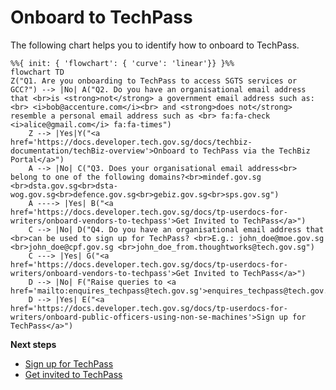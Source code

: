 # Onboard to TechPass


The following chart helps you to identify how to onboard to TechPass.

```mermaid
%%{ init: { 'flowchart': { 'curve': 'linear'}} }%%
flowchart TD
Z("Q1. Are you onboarding to TechPass to access SGTS services or GCC?") --> |No| A("Q2. Do you have an organisational email address that <br>is <strong>not</strong> a government email address such as:<br> <i>bob@accenture.com</i><br> and <strong>does not</strong> resemble a personal email address such as <br> fa:fa-check <i>alice@gmail.com</i> fa:fa-times")
    Z --> |Yes|Y("<a href='https://docs.developer.tech.gov.sg/docs/techbiz-documentation/techBiz-overview'>Onboard to TechPass via the TechBiz Portal</a>")
    A --> |No| C("Q3. Does your organisational email address<br> belong to one of the following domains?<br>mindef.gov.sg <br>dsta.gov.sg<br>dsta-wog.gov.sg<br>defence.gov.sg<br>gebiz.gov.sg<br>sps.gov.sg")
    A ----> |Yes| B("<a href='https://docs.developer.tech.gov.sg/docs/tp-userdocs-for-writers/onboard-vendors-to-techpass'>Get Invited to TechPass</a>")
    C --> |No| D("Q4. Do you have an organisational email address that <br>can be used to sign up for TechPass? <br>E.g.: john_doe@moe.gov.sg <br>john_doe@cpf.gov.sg <br>john_doe_from.thoughtworks@tech.gov.sg")
    C ---> |Yes| G("<a href='https://docs.developer.tech.gov.sg/docs/tp-userdocs-for-writers/onboard-vendors-to-techpass'>Get Invited to TechPass</a>")
    D --> |No| F("Raise queries to <a href='mailto:enquires_techpass@tech.gov.sg'>enquires_techpass@tech.gov.sg</a>")
    D --> |Yes| E("<a href='https://docs.developer.tech.gov.sg/docs/tp-userdocs-for-writers/onboard-public-officers-using-non-se-machines'>Sign up for TechPass</a>")
```

<!--
Users can onboard to TechPass as **public officers** or **vendors**.

Refer to the following table to identify your onboarding persona:

| Persona| Description | <div style="width:210px">Examples</div> |
|----| ------------- |:-------------:|
| **Vendor** | Users who do not have a WOG account. These users may have an email address provided by the vendor organisation or it may belong to specific domains such as<br>&nbsp;&nbsp;&nbsp;&nbsp;&nbsp;&nbsp;&nbsp;&nbsp;- dsta.gov.sg<br>&nbsp;&nbsp;&nbsp;&nbsp;&nbsp;&nbsp;&nbsp;&nbsp;- dsta-wog.gov.sg<br>&nbsp;&nbsp;&nbsp;&nbsp;&nbsp;&nbsp;&nbsp;&nbsp;- mindef.gov.sg<br>&nbsp;&nbsp;&nbsp;&nbsp;&nbsp;&nbsp;&nbsp;&nbsp;- defence.gov.sg<br>&nbsp;&nbsp;&nbsp;&nbsp;&nbsp;&nbsp;&nbsp;&nbsp;- gebiz.gov.sg<br>&nbsp;&nbsp;&nbsp;&nbsp;&nbsp;&nbsp;&nbsp;&nbsp;- sps.gov.sg<br><br>**Note**:<br>- Email domain is the part of an email address that comes after the “@” symbol. For example, if your email address is john_doe@sps.gov.sg, then **sps.gov.sg** is your email domain.<br><br>- You can't use your personal email address such as john_doe@hotmail.com, john_doe@gmail.com and john_doe@yahoo.com while requesting for a TechPass account.| - john_doe@ncs.com.sg<br>- john_doe@accenture.com.sg<br>- john_doe@dsta.gov.sg<br>- john_doe@gebiz.gov.sg  |
| **Public officer** | Users who have a WOG account.<br><br>**Note**: Users who have a  ***_from*** in their email address are **NOT** public officers.  | - john_doe@cpf.gov.sg<br>- john_doe@hdb.gov.sg |
-->

**Next steps**

- [Sign up for TechPass](onboard-public-officers-using-non-se-machines)
- [Get invited to TechPass](onboard-vendors-to-techpass)



